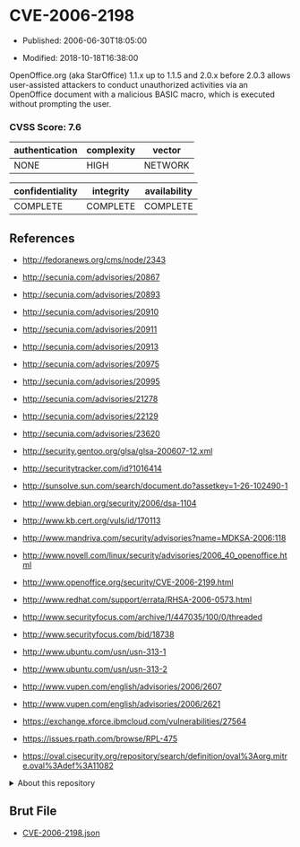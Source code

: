 # CVE-2006-2198

- Published: 2006-06-30T18:05:00

- Modified: 2018-10-18T16:38:00

OpenOffice.org (aka StarOffice) 1.1.x up to 1.1.5 and 2.0.x before 2.0.3 allows user-assisted attackers to conduct unauthorized activities via an OpenOffice document with a malicious BASIC macro, which is executed without prompting the user.

### CVSS Score: **7.6**

| authentication | complexity | vector |
| --- | --- | --- |
| NONE | HIGH | NETWORK |

| confidentiality | integrity | availability |
| --- | --- | --- |
| COMPLETE | COMPLETE | COMPLETE |

## References

* http://fedoranews.org/cms/node/2343

* http://secunia.com/advisories/20867

* http://secunia.com/advisories/20893

* http://secunia.com/advisories/20910

* http://secunia.com/advisories/20911

* http://secunia.com/advisories/20913

* http://secunia.com/advisories/20975

* http://secunia.com/advisories/20995

* http://secunia.com/advisories/21278

* http://secunia.com/advisories/22129

* http://secunia.com/advisories/23620

* http://security.gentoo.org/glsa/glsa-200607-12.xml

* http://securitytracker.com/id?1016414

* http://sunsolve.sun.com/search/document.do?assetkey=1-26-102490-1

* http://www.debian.org/security/2006/dsa-1104

* http://www.kb.cert.org/vuls/id/170113

* http://www.mandriva.com/security/advisories?name=MDKSA-2006:118

* http://www.novell.com/linux/security/advisories/2006_40_openoffice.html

* http://www.openoffice.org/security/CVE-2006-2199.html

* http://www.redhat.com/support/errata/RHSA-2006-0573.html

* http://www.securityfocus.com/archive/1/447035/100/0/threaded

* http://www.securityfocus.com/bid/18738

* http://www.ubuntu.com/usn/usn-313-1

* http://www.ubuntu.com/usn/usn-313-2

* http://www.vupen.com/english/advisories/2006/2607

* http://www.vupen.com/english/advisories/2006/2621

* https://exchange.xforce.ibmcloud.com/vulnerabilities/27564

* https://issues.rpath.com/browse/RPL-475

* https://oval.cisecurity.org/repository/search/definition/oval%3Aorg.mitre.oval%3Adef%3A11082

<details>
<summary>About this repository</summary> 

  This repository is part of the project [Live Hack CVE](https://github.com/Live-Hack-CVE). Main website can be found [www.live-hack.org](https://www.live-hack.org) 
  
  Made by [Sn0wAlice](https://github.com/Sn0wAlice) for the people that care about security and need to have a feed of the latest CVEs. Hope you enjoy it, don't forget to star the repo and follow me on [Twitter](https://twitter.com/Sn0wAlice) and [Github](https://github.com/Sn0wAlice). And that is my [personnal website](https://www.alice-snow.me/)

  - [Home Page](https://github.com/Live-Hack-CVE)
  - [Framework](https://github.com/Live-Hack-CVE/cve-framework)
  - [CVE database](https://github.com/Live-Hack-CVE/full_database)
  - [Changelog](https://github.com/Live-Hack-CVE/Changelog)
</details>

## Brut File

* [CVE-2006-2198.json](https://raw.githubusercontent.com/Live-Hack-CVE/full_database/main/cves/2006/CVE-2006-2198.json)

